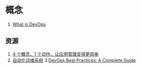
# 概念

1. [What is DevOps](https://stackify.com/what-is-devops-2/)

## 资源

1. [4 个概念，1 个动作，让应用管理变得更简单](https://juejin.im/post/5de607bae51d45581133df35?utm_source=gold_browser_extension)
2. [自动化运维系统](https://www.jianshu.com/p/cb74b8981009)
3.[DevOps Best Practices: A Complete Guide](https://stackify.com/devops-best-practices-a-complete-guide/)

